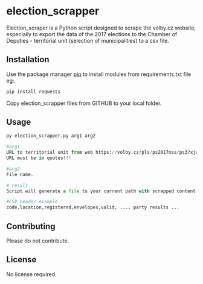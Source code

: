 # election_scrapper

Election_scraper is a Python script designed to scrape the volby.cz website, especially to export the data of the 2017 elections to the Chamber of Deputies - territorial unit (selection of municipalities) to a csv file.

## Installation

Use the package manager [pip](https://pip.pypa.io/en/stable/) to install modules from requirements.txt file eg:.

```bash
pip install requests
```

Copy election_scrapper files from GITHUB to your local folder.

## Usage

```python
py election_scrapper.py arg1 arg2

#arg1
URL to territorial unit from web https://volby.cz/pls/ps2017nss/ps3?xjazyk=CZ
URL must be in quotes!!!

#arg2
File name.

# result
Script will generate a file to your current path with scrapped content.

#CSV header example
code,location,registered,envelopes,valid, .... party results ...

```

## Contributing

Please do not contribute.

## License

No license required.